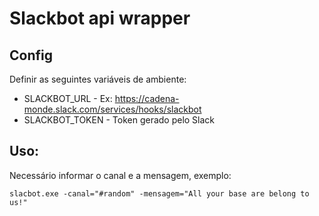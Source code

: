 # Slackbot api wrapper

## Config

Definir as seguintes variáveis de ambiente:

- SLACKBOT_URL - Ex: https://cadena-monde.slack.com/services/hooks/slackbot
- SLACKBOT_TOKEN - Token gerado pelo Slack

## Uso:

Necessário informar o canal e a mensagem, exemplo:

    slacbot.exe -canal="#random" -mensagem="All your base are belong to us!"